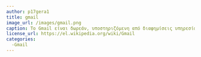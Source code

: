 ```yaml
---
author: p17gera1
title: gmail
image_url: /images/gmail.png
caption: Το Gmail είναι δωρεάν, υποστηριζόμενη από διαφημίσεις υπηρεσία ηλεκτρονικού ταχυδρομείου που παρέχεται από την Google. 
license_url: https://el.wikipedia.org/wiki/Gmail 
categories: 
  -Gmail
---
```


